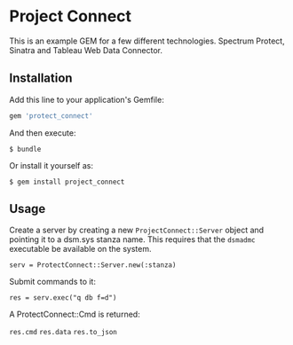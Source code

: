 # Project Connect

This is an example GEM for a few different technologies. Spectrum Protect, Sinatra and Tableau Web Data Connector.

## Installation

Add this line to your application's Gemfile:

```ruby
gem 'protect_connect'
```

And then execute:

    $ bundle

Or install it yourself as:

    $ gem install project_connect

## Usage

Create a server by creating a new `ProjectConnect::Server` object and pointing it to a dsm.sys stanza name. This requires that the `dsmadmc` executable be available on the system.

`serv = ProtectConnect::Server.new(:stanza)`

Submit commands to it:

`res = serv.exec("q db f=d")`

A ProtectConnect::Cmd is returned:

`res.cmd`
`res.data`
`res.to_json`
